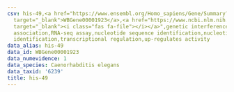 ```yaml
---
csv: his-49,<a href="https://www.ensembl.org/Homo_sapiens/Gene/Summary?db=core;g=WBGene00001923"
  target="_blank">WBGene00001923</a>,<a href="https://www.ncbi.nlm.nih.gov/pubmed/27496166"
  target="_blank"><i class="fas fa-file"></i></a>",genetic interference,functional
  association,RNA-seq assay,nucleotide sequence identification,nucleotide sequence
  identification,transcriptional regulation,up-regulates activity
data_alias: his-49
data_id: WBGene00001923
data_numevidence: 1
data_species: Caenorhabditis elegans
data_taxid: '6239'
title: his-49
---
```

